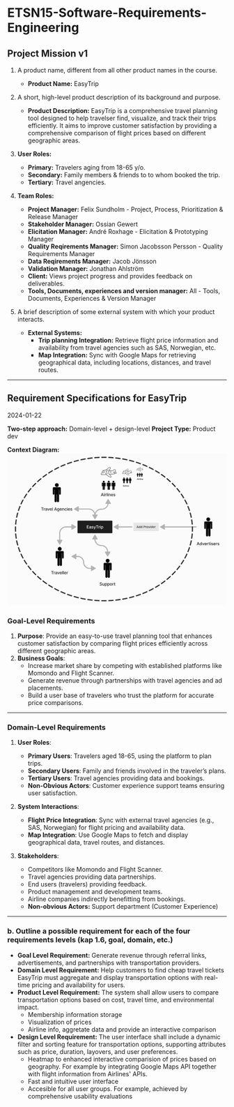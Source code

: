 # ETSN15-Software-Requirements-Engineering

## Project Mission v1

1. A product name, different from all other product names in the course.

   - **Product Name:** EasyTrip

2. A short, high-level product description of its background and purpose.

   - **Product Description:** EasyTrip is a comprehensive travel planning tool designed to help travelser find, visualize, and track their trips efficiently. It aims to improve customer satisfaction by providing a comprehensive comparison of flight prices based on different geographic areas.

3. **User Roles:**

   - **Primary:** Travelers aging from 18-65 y/o.
   - **Secondary:** Family members & friends to to whom booked the trip.
   - **Tertiary:** Travel angencies.

4. **Team Roles:**

   - **Project Manager:** Felix Sundholm - Project, Process, Prioritization & Release Manager
   - **Stakeholder Manager:** Ossian Gewert
   - **Elicitation Manager:** André Roxhage - Elicitation & Prototyping Manager
   - **Quality Reqirements Manager:** Simon Jacobsson Persson - Quality Requirements Manager
   - **Data Reqirements Manager:** Jacob Jönsson
   - **Validation Manager:** Jonathan Ahlström
   - **Client:** Views project progress and provides feedback on deliverables.
   - **Tools, Documents, experiences and version manager:** All - Tools, Documents, Experiences & Version Manager

5. A brief description of some external system with which your product interacts.
   - **External Systems:**
     - **Trip planning Integration:** Retrieve flight price information and availability from travel agencies such as SAS, Norwegian, etc.
     - **Map Integration:** Sync with Google Maps for retrieving geographical data, including locations, distances, and travel routes.

---

## Requirement Specifications for EasyTrip

2024-01-22

**Two-step approach:** Domain-level + design-level
**Project Type:** Product dev

**Context Diagram:**
![Context Diagram](resources/contextDiagram.png)

### **Goal-Level Requirements**

1. **Purpose**: Provide an easy-to-use travel planning tool that enhances customer satisfaction by comparing flight prices efficiently across different geographic areas.
2. **Business Goals**:
   - Increase market share by competing with established platforms like Momondo and Flight Scanner.
   - Generate revenue through partnerships with travel agencies and ad placements.
   - Build a user base of travelers who trust the platform for accurate price comparisons.

---

### **Domain-Level Requirements**

1. **User Roles**:

   - **Primary Users**: Travelers aged 18-65, using the platform to plan trips.
   - **Secondary Users**: Family and friends involved in the traveler’s plans.
   - **Tertiary Users**: Travel agencies providing data and bookings.
   - **Non-Obvious Actors**: Customer experience support teams ensuring user satisfaction.

2. **System Interactions**:

   - **Flight Price Integration**: Sync with external travel agencies (e.g., SAS, Norwegian) for flight pricing and availability data.
   - **Map Integration**: Use Google Maps to fetch and display geographical data, travel routes, and distances.

3. **Stakeholders**:
   - Competitors like Momondo and Flight Scanner.
   - Travel agencies providing data partnerships.
   - End users (travelers) providing feedback.
   - Product management and development teams.
   - Airline companies indirectly benefitting from bookings.
   - **Non-obvious Actors:** Support department (Customer Experience)

---

### b. Outline a possible requirement for each of the four requirements levels (kap 1.6, goal, domain, etc.)

- **Goal Level Requirement:** Generate revenue through referral links, advertisements, and partnerships with transportation providers.
- **Domain Level Requirement:** Help customers to find cheap travel tickets
  EasyTrip must aggregate and display transportation options with real-time pricing and availability for users.
- **Product Level Requirement:** The system shall allow users to compare transportation options based on cost, travel time, and environmental impact.
  - Membership information storage
  - Visualization of prices
  - Airline info, aggretate data and provide an interactive comparison
- **Design Level Requirement:** The user interface shall include a dynamic filter and sorting feature for transportation options, supporting attributes such as price, duration, layovers, and user preferences.
  - Heatmap to enhanced interactive comparision of prices based on geography. For example by integrating Google Maps API together with flight information from Airlines' APIs.
  - Fast and intuitive user interface
  - Accesible for all user groups. For example, achieved by comprehensive usability evaluations
